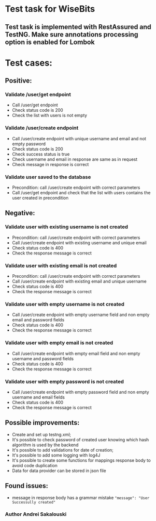 # Test task for WiseBits

## Test task is implemented with RestAssured and TestNG. Make sure annotations processing option is enabled for Lombok

# Test cases: 
## Positive:

### Validate /user/get endpoint
* Call /user/get endpoint
* Check status code is 200
* Check the list with users is not empty

### Validate /user/create endpoint
* Call /user/create endpoint with unique username and email and not empty password
* Check status code is 200
* Check success status is true
* Check username and email in response are same as in request
* Check message in response is correct

### Validate user saved to the database
* Precondition: call /user/create endpoint with correct parameters
* Call /user/get endpoint and check that the list with users contains the user created in precondition


## Negative:

### Validate user with existing username is not created
* Precondition: call /user/create endpoint with correct parameters
* Call /user/create endpoint with existing username and unique email
* Check status code is 400
* Check the response message is correct

### Validate user with existing email is not created
* Precondition: call /user/create endpoint with correct parameters
* Call /user/create endpoint with existing email and unique username
* Check status code is 400
* Check the response message is correct

### Validate user with empty username is not created
* Call /user/create endpoint with empty username field and non empty email and password fields
* Check status code is 400
* Check the response message is correct

### Validate user with empty email is not created
* Call /user/create endpoint with empty email field and non empty username and password fields
* Check status code is 400
* Check the response message is correct

### Validate user with empty password is not created
* Call /user/create endpoint with empty password field and non empty username and email fields
* Check status code is 400
* Check the response message is correct

## Possible improvements:
* Create and set up testng.xml;
* It's possible to check password of created user knowing which hash algorithm is used by the backend
* It's possible to add validations for date of creation;
* It's possible to add some logging with log4J
* It's possible to create some functions for mappings response body to avoid code duplication
* Data for data provider can be stored in json file

## Found issues:
* message in response body has a grammar mistake
```"message": "User Successully created"```

### Author Andrei Sakalouski